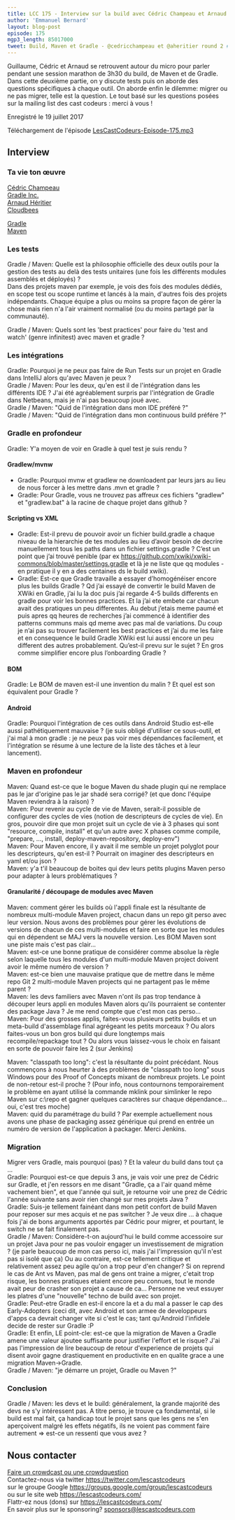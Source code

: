 ```yaml
---
title: LCC 175 - Interview sur la build avec Cédric Champeau et Arnaud Héritier - partie 2
author: 'Emmanuel Bernard'
layout: blog-post
episode: 175
mgp3_length: 85017000
tweet: Build, Maven et Gradle - @cedricchampeau et @aheritier round 2 #test #migration
---
```

Guillaume, Cédric et Arnaud se retrouvent autour du micro pour parler pendant une session marathon de 3h30 du build, de Maven et de Gradle.
Dans cette deuxième partie, on y discute tests puis on aborde des questions spécifiques à chaque outil. On aborde enfin le dilemme: migrer ou ne pas migrer, telle est la question. Le tout basé sur les questions posées sur la mailing list des cast codeurs : merci à vous !

Enregistré le 19 juillet 2017

Téléchargement de l'épisode [LesCastCodeurs-Episode-175.mp3](http://traffic.libsyn.com/lescastcodeurs/LesCastCodeurs-Episode-175.mp3)

## Interview

### Ta vie ton œuvre

[Cédric Champeau](https://twitter.com/cedricchampeau)  
[Gradle Inc.](https://gradle.com/enterprise)  
[Arnaud Héritier](https://twitter.com/aheritier)  
[Cloudbees](https://www.cloudbees.com)  

[Gradle](https://www.gradle.org)  
[Maven](http://maven.apache.org)  

### Les tests

Gradle / Maven: Quelle est la philosophie officielle des deux outils pour la gestion des tests au delà des tests unitaires (une fois les différents modules assemblés et déployés) ?  
Dans des projets maven par exemple, je vois des fois des modules dédiés, en scope test ou scope runtime et lancés à la main, d'autres fois des projets indépendants. Chaque équipe a plus ou moins sa propre façon de gérer la chose mais rien n'a l'air vraiment normalisé (ou du moins partagé par la communauté).  

Gradle / Maven: Quels sont les 'best practices' pour faire du 'test and watch' (genre infinitest) avec maven et gradle ?  

### Les intégrations

Gradle: Pourquoi je ne peux pas faire de Run Tests sur un projet en Gradle dans IntelliJ alors qu'avec Maven je peux ?  
Gradle / Maven: Pour les deux, qu'en est il de l'intégration dans les différents IDE ? J'ai été agréablement surpris par l'intégration de Gradle dans Netbeans, mais je n'ai pas beaucoup joué avec.  
Gradle / Maven: "Quid de l'intégration dans mon IDE préféré ?"  
Gradle / Maven: "Quid de l'intégration dans mon continuous build préfére ?"  

### Gradle en profondeur

Gradle: Y'a moyen de voir en Gradle à quel test je suis rendu ?

#### Gradlew/mvnw

* Gradle: Pourquoi mvnw et gradlew ne downloadent par leurs jars au lieu de nous forcer à les mettre dans .mvn et gradle ?
* Gradle: Pour Gradle, vous ne trouvez pas affreux ces fichiers "gradlew" et "gradlew.bat" à la racine de chaque projet dans github ?

#### Scripting vs XML

* Gradle: Est-il prevu de pouvoir avoir un fichier build.gradle a chaque niveau de la hierarchie de tes modules au lieu d’avoir besoin de decrire manuellement tous les paths dans un fichier settings.gradle ? C’est un point que j’ai trouvé penible (par ex <https://github.com/xwiki/xwiki-commons/blob/master/settings.gradle> et là je ne liste que qq modules - en pratique il y en a des centaines ds le build xwiki).
* Gradle: Est-ce que Gradle travaille a essayer d’homogénéiser encore plus les builds Gradle ? Qd j’ai essayé de convertir le build Maven de XWiki en Gradle, j’ai lu la doc puis j’ai regarde 4-5 builds differents en gradle pour voir les bonnes practices. Et la j’ai ete embete car chacun avait des pratiques un peu differentes. Au debut j’etais meme paumé et puis apres qq heures de recherches j’ai commencé à identifier des patterns communs mais qd meme avec pas mal de variations. Du coup je n’ai pas su trouver facilement les best practices et j’ai du me les faire et en consequence le build Gradle XWiki est lui aussi encore un peu different des autres probablement. Qu’est-il prevu sur le sujet ? En gros comme simplifier encore plus l’onboarding Gradle ?

#### BOM

Gradle: Le BOM de maven est-il une invention du malin ? Et quel est son équivalent pour Gradle ?

#### Android

Gradle: Pourquoi l'intégration de ces outils dans Android Studio est-elle aussi pathétiquement mauvaise ? (je suis obligé d'utiliser ce sous-outil, et j'ai mal à mon gradle : je ne peux pas voir mes dépendances facilement, et l'intégration se résume à une lecture de la liste des tâches et à leur lancement).

### Maven en profondeur

Maven: Quand est-ce que le bogue Maven du shade plugin qui ne remplace pas le jar d'origine pas le jar shadé sera corrigé? (et que donc l'équipe Maven reviendra à la raison) ?  
Maven: Pour revenir au cycle de vie de Maven, serait-il possible de configurer des cycles de vies (notion de descripteurs de cycles de vie). En gros, pouvoir dire que mon projet suit un cycle de vie à 3 phases qui sont "resource, compile, install" et qu'un autre avec X phases comme compile, "prepare, ..., install, deploy-maven-repository, deploy-env")  
Maven: Pour Maven encore, il y avait il me semble un projet polyglot pour les descripteurs, qu'en est-il ? Pourrait on imaginer des descripteurs en yaml et/ou json ?  
Maven: y'a t'il beaucoup de boites qui dev leurs petits plugins Maven perso pour adapter à leurs problématiques ?  

#### Granularité / découpage de modules avec Maven

Maven: comment gérer les builds où l'appli finale est la résultante de nombreux multi-module Maven project, chacun dans un repo git perso avec leur version. Nous avons des problèmes pour gérer les évolutions de versions de chacun de ces multi-modules et faire en sorte que les modules qui en dépendent se MAJ vers la nouvelle version. Les BOM Maven sont une piste mais c'est pas clair...  
Maven: est-ce une bonne pratique de considérer comme absolue la règle selon laquelle tous les modules d'un multi-module Maven project doivent avoir le même numéro de version ?  
Maven: est-ce bien une mauvaise pratique que de mettre dans le même repo Git 2 multi-module Maven projects qui ne partagent pas le même parent ?  
Maven: les devs familiers avec Maven n'ont ils pas trop tendance à découper leurs appli en modules Maven alors qu'ils pourraient se contenter des package Java ? Je me rend compte que c'est mon cas perso...  
Maven: Pour des grosses applis, faites-vous plusieurs petits builds et un meta-build d'assemblage final agrégeant les petits morceaux ? Ou alors faites-vous un bon gros build qui dure longtemps mais recompile/repackage tout ? Ou alors vous laissez-vous le choix en faisant en sorte de pouvoir faire les 2 (sur Jenkins)  

Maven: "classpath too long": c'est la résultante du point précédant. Nous commençons à nous heurter à des problèmes de "classpath too long" sous Windows pour des Proof of Concepts mixant de nombreux projets. Le point de non-retour est-il proche ? (Pour info, nous contournons temporairement le problème en ayant utilisé la commande mklink pour simlinker le repo Maven sur c:\repo et gagner quelques caractères sur chaque dépendance... oui, c'est tres moche)  
Maven: quid du paramétrage du build ? Par exemple actuellement nous avons une phase de packaging assez générique qui prend en entrée un numéro de version de l'application à packager. Merci Jenkins.  

### Migration

Migrer vers Gradle, mais pourquoi (pas) ? Et la valeur du build dans tout ça ...  
Gradle: Pourquoi est-ce que depuis 3 ans, je vais voir une prez de Cédric sur Gradle, et j'en ressors en me disant "Gradle, ça a l'air quand même vachement bien", et que l'année qui suit, je retourne voir une prez de Cédric l'année suivante sans avoir rien changé sur mes projets Java ?  
Gradle: Suis-je tellement fainéant dans mon petit confort de build Maven pour reposer sur mes acquis et ne pas switcher ? Je veux dire ... à chaque fois j'ai de bons arguments apportés par Cédric pour migrer, et pourtant, le switch ne se fait finalement pas.  
Gradle / Maven: Considère-t-on aujourd'hui le build comme accessoire sur un projet Java pour ne pas vouloir engager un investissement de migration ? (je parle beaucoup de mon cas perso ici, mais j'ai l'impression qu'il n'est pas si isolé que ça) Ou au contraire, est-ce tellement critique et relativement assez peu agile qu'on a trop peur d'en changer? Si on reprend le cas de Ant vs Maven, pas mal de gens ont traine a migrer, c'etait trop risque, les bonnes pratiques etaient encore peu connues, tout le monde avait peur de crasher son projet a cause de ca... Personne ne veut essuyer les platres d'une "nouvelle" techno de build avec son projet.  
Gradle: Peut-etre Gradle en est-il encore la et a du mal a passer le cap des Early-Adopters (ceci dit, avec Android et son armee de developpeurs d'apps ca devrait changer vite si c'est le cas; tant qu'Android l'infidele decide de rester sur Gradle :P  
Gradle: Et enfin, LE point-cle: est-ce que la migration de Maven a Gradle amene une valeur ajoutee suffisante pour justifier l'effort et le risque? J'ai pas l'impression de lire beaucoup de retour d'experience de projets qui disent avoir gagne drastiquement en productivite en en qualite grace a une migration Maven->Gradle.  
Gradle / Maven: "je démarre un projet, Gradle ou Maven ?"  

### Conclusion

Gradle / Maven: les devs et le build: généralement, la grande majorité des devs ne s'y intéressent pas. A titre perso, je trouve ça fondamental, si le build est mal fait, ça handicap tout le projet sans que les gens ne s'en aperçoivent malgré les effets négatifs, ils ne voient pas comment faire autrement => est-ce un ressenti que vous avez ?  

## Nous contacter

[Faire un crowdcast ou une crowdquestion](https://lescastcodeurs.com/crowdcasting/)  
Contactez-nous via twitter <https://twitter.com/lescastcodeurs>  
sur le groupe Google <https://groups.google.com/group/lescastcodeurs>  
ou sur le site web <https://lescastcodeurs.com/>  
Flattr-ez nous (dons) sur <https://lescastcodeurs.com/>  
En savoir plus sur le sponsoring? sponsors@lescastcodeurs.com
